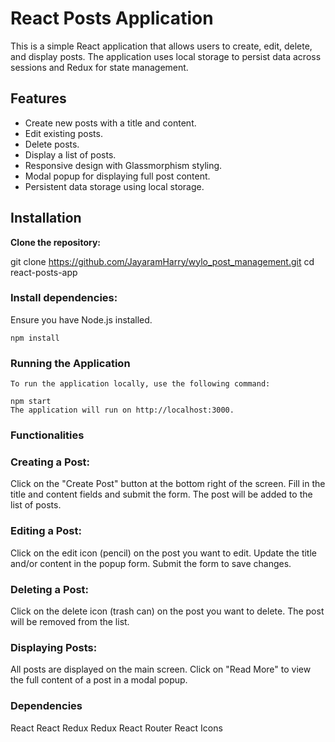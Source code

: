 # React Posts Application

This is a simple React application that allows users to create, edit, delete, and display posts. The application uses local storage to persist data across sessions and Redux for state management.

## Features

- Create new posts with a title and content.
- Edit existing posts.
- Delete posts.
- Display a list of posts.
- Responsive design with Glassmorphism styling.
- Modal popup for displaying full post content.
- Persistent data storage using local storage.

## Installation

 **Clone the repository:**

git clone https://github.com/JayaramHarry/wylo_post_management.git
cd react-posts-app

### Install dependencies:

Ensure you have Node.js installed.

    npm install

### Running the Application
    To run the application locally, use the following command:

    npm start
    The application will run on http://localhost:3000.

### Functionalities
### Creating a Post:

Click on the "Create Post" button at the bottom right of the screen.
Fill in the title and content fields and submit the form.
The post will be added to the list of posts.

### Editing a Post:

Click on the edit icon (pencil) on the post you want to edit.
Update the title and/or content in the popup form.
Submit the form to save changes.

### Deleting a Post:

Click on the delete icon (trash can) on the post you want to delete.
The post will be removed from the list.

### Displaying Posts:

All posts are displayed on the main screen.
Click on "Read More" to view the full content of a post in a modal popup.

### Dependencies
React
React Redux
Redux
React Router
React Icons